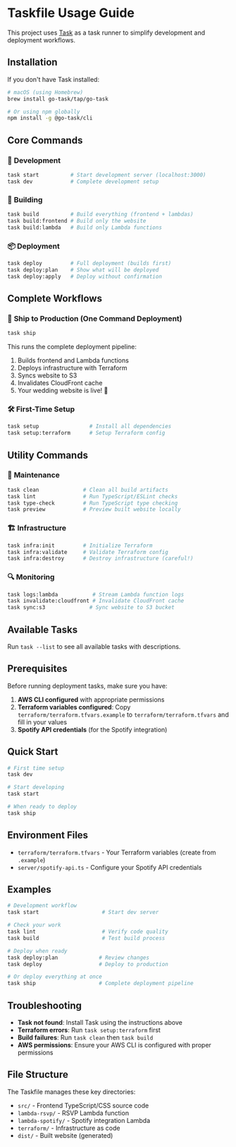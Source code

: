# Taskfile Usage Guide

This project uses [Task](https://taskfile.dev/) as a task runner to simplify development and deployment workflows.

## Installation

If you don't have Task installed:

```bash
# macOS (using Homebrew)
brew install go-task/tap/go-task

# Or using npm globally
npm install -g @go-task/cli
```

## Core Commands

### 🚀 **Development**
```bash
task start          # Start development server (localhost:3000)
task dev            # Complete development setup
```

### 🔨 **Building**
```bash
task build          # Build everything (frontend + lambdas)
task build:frontend # Build only the website
task build:lambda   # Build only Lambda functions
```

### 📦 **Deployment**
```bash
task deploy         # Full deployment (builds first)
task deploy:plan    # Show what will be deployed
task deploy:apply   # Deploy without confirmation
```

## Complete Workflows

### 🚢 **Ship to Production** (One Command Deployment)
```bash
task ship
```
This runs the complete deployment pipeline:
1. Builds frontend and Lambda functions
2. Deploys infrastructure with Terraform
3. Syncs website to S3
4. Invalidates CloudFront cache
5. Your wedding website is live! 🎉

### 🛠️ **First-Time Setup**
```bash
task setup                # Install all dependencies
task setup:terraform      # Setup Terraform config
```

## Utility Commands

### 🧹 **Maintenance**
```bash
task clean              # Clean all build artifacts
task lint               # Run TypeScript/ESLint checks
task type-check         # Run TypeScript type checking
task preview            # Preview built website locally
```

### 🏗️ **Infrastructure**
```bash
task infra:init         # Initialize Terraform
task infra:validate     # Validate Terraform config
task infra:destroy      # Destroy infrastructure (careful!)
```

### 🔍 **Monitoring**
```bash
task logs:lambda           # Stream Lambda function logs
task invalidate:cloudfront # Invalidate CloudFront cache
task sync:s3              # Sync website to S3 bucket
```

## Available Tasks

Run `task --list` to see all available tasks with descriptions.

## Prerequisites

Before running deployment tasks, make sure you have:

1. **AWS CLI configured** with appropriate permissions
2. **Terraform variables configured**: Copy `terraform/terraform.tfvars.example` to `terraform/terraform.tfvars` and fill in your values
3. **Spotify API credentials** (for the Spotify integration)

## Quick Start

```bash
# First time setup
task dev

# Start developing
task start

# When ready to deploy
task ship
```

## Environment Files

- `terraform/terraform.tfvars` - Your Terraform variables (create from `.example`)
- `server/spotify-api.ts` - Configure your Spotify API credentials

## Examples

```bash
# Development workflow
task start                    # Start dev server

# Check your work
task lint                     # Verify code quality
task build                    # Test build process

# Deploy when ready
task deploy:plan             # Review changes
task deploy                  # Deploy to production

# Or deploy everything at once
task ship                    # Complete deployment pipeline
```

## Troubleshooting

- **Task not found**: Install Task using the instructions above
- **Terraform errors**: Run `task setup:terraform` first
- **Build failures**: Run `task clean` then `task build`
- **AWS permissions**: Ensure your AWS CLI is configured with proper permissions

## File Structure

The Taskfile manages these key directories:
- `src/` - Frontend TypeScript/CSS source code
- `lambda-rsvp/` - RSVP Lambda function
- `lambda-spotify/` - Spotify integration Lambda
- `terraform/` - Infrastructure as code
- `dist/` - Built website (generated)
